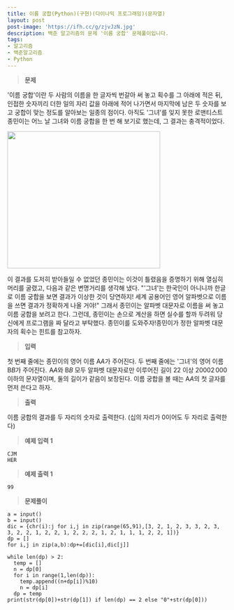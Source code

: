 ```yaml
---
title: 이름 궁합(Python)(구현)(다이나믹 프로그래밍)(문자열)
layout: post
post-image: 'https://ifh.cc/g/zjvJzN.jpg'
description: 백준 알고리즘의 문제 '이름 궁합' 문제풀이입니다.
tags:
- 알고리즘
- 백준알고리즘
- Python
---
```



>**문제**

'이름 궁합'이란 두 사람의 이름을 한 글자씩 번갈아 써 놓고 획수를 그 아래에 적은 뒤, 인접한 숫자끼리 더한 일의 자리 값을 아래에 적어 나가면서 마지막에 남은 두 숫자를 보고 궁합이 맞는 정도를 알아보는 일종의 점이다.
아직도 '그녀'를 잊지 못한 로맨티스트 종민이는 어느 날 그녀와 이름 궁합을 한 번 해 보기로 했는데, 그 결과는 충격적이었다.

<img alt="" src="https://onlinejudgeimages.s3-ap-northeast-1.amazonaws.com/problem/15312/1.jpg" style="height:314px; width:350px"/>

이 결과를 도저히 받아들일 수 없었던 종민이는 이것이 틀렸음을 증명하기 위해 열심히 머리를 굴렸고, 다음과 같은 변명거리를 생각해 냈다.
"'그녀'는 한국인이 아니니까 한글로 이름 궁합을 보면 결과가 이상한 것이 당연하지! 세계 공용어인 영어 알파벳으로 이름을 쓰면 결과가 정확하게 나올 거야!"
그래서 종민이는 알파벳 대문자로 이름을 써 놓고 이름 궁합을 보려고 한다. 그런데, 종민이는 손으로 계산을 하면 실수를 할까 두려워 당신에게 프로그램을 짜 달라고 부탁했다. 종민이를 도와주자!종민이가 정한 알파벳 대문자의 획수는 힌트를 참고하자.

>**입력**

첫 번째 줄에는 종민이의 영어 이름 A$A$가 주어진다.
두 번째 줄에는 '그녀'의 영어 이름 B$B$가 주어진다.
 A$A$와 B$B$ 모두 알파벳 대문자로만 이루어진 길이 2$2$ 이상 2000$2\, 000$ 이하의 문자열이며, 둘의 길이가 같음이 보장된다. 이름 궁합을 볼 때는 A$A$의 첫 글자를 먼저 쓴다고 하자.

>**출력**

이름 궁합의 결과를 두 자리의 숫자로 출력한다. (십의 자리가 0이어도 두 자리로 출력한다)

>**예제 입력 1**

	CJM
	HER

>**예제 출력 1**

	99

>**문제풀이**

	a = input()
	b = input()
	dic = {chr(i):j for i,j in zip(range(65,91),[3, 2, 1, 2, 3, 3, 2, 3, 3, 2, 2, 1, 2, 2, 1, 2, 2, 2, 1, 2, 1, 1, 1, 2, 2, 1])}
	dp = []
	for i,j in zip(a,b):dp+=[dic[i],dic[j]]
	
	while len(dp) > 2:
	  temp = []
	  n = dp[0]
	  for i in range(1,len(dp)):
	    temp.append((n+dp[i])%10)
	    n = dp[i]
	  dp = temp
	print(str(dp[0])+str(dp[1]) if len(dp) == 2 else "0"+str(dp[0]))
